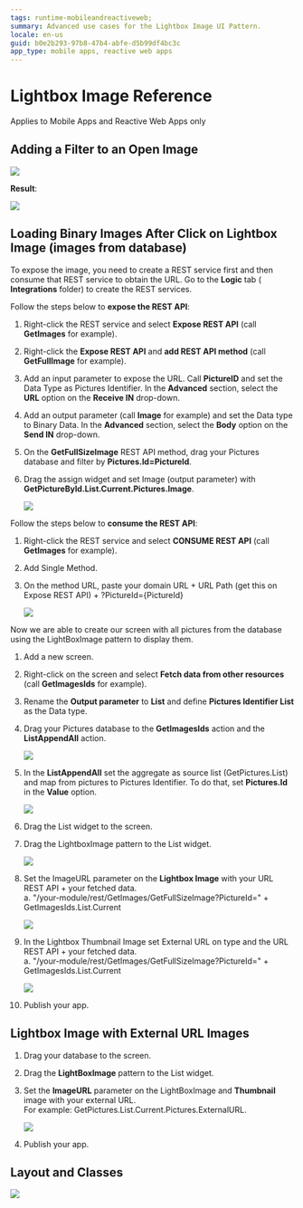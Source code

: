 ```yaml
---
tags: runtime-mobileandreactiveweb;  
summary: Advanced use cases for the Lightbox Image UI Pattern.
locale: en-us
guid: b0e2b293-97b8-47b4-abfe-d5b99df4bc3c
app_type: mobile apps, reactive web apps
---
```


# Lightbox Image Reference

<div class="info" markdown="1">

Applies to Mobile Apps and Reactive Web Apps only

</div>

## Adding a Filter to an Open Image

![](images/light_box_add_filter.png)

**Result**:

![](images/Lightbox_filter.gif)

## Loading Binary Images After Click on Lightbox Image (images from database)

To expose the image, you need to create a REST service first and then consume that REST service to obtain the URL. Go to the **Logic** tab ( **Integrations** folder) to create the REST services.

Follow the steps below to **expose the REST API**:

1. Right-click the REST service and select **Expose REST API** (call **GetImages** for example).

1. Right-click the **Expose REST API** and **add REST API method** (call **GetFullImage** for example).

1. Add an input parameter to expose the URL. Call **PictureID** and set the Data Type as Pictures Identifier. In the **Advanced** section, select the **URL** option on the **Receive IN** drop-down.

1. Add an output parameter (call **Image** for example) and set the Data type to Binary Data. In the **Advanced** section, select the **Body** option on the **Send IN** drop-down.

1. On the **GetFullSizeImage** REST API method, drag your Pictures database and filter by **Pictures.Id=PictureId**.

1. Drag the assign widget and set Image (output parameter) with **GetPictureById.List.Current.Pictures.Image**.

    ![](images/lightbox-drag-widget-set-image-ss.png)

Follow the steps below to **consume the REST API**:

1. Right-click the REST service and select **CONSUME REST API** (call **GetImages** for example).

1. Add Single Method.

1. On the method URL, paste your domain URL + URL Path (get this on Expose REST API) + ?PictureId={PictureId}

    ![](images/lightbox-paste-your-domain-ss.png)

Now we are able to create our screen with all pictures from the database using the LightBoxImage pattern to display them.

1. Add a new screen.

1. Right-click on the screen and select **Fetch data from other resources** (call **GetImagesIds** for example).

1. Rename the **Output parameter** to **List** and define **Pictures Identifier List** as the Data type.

1. Drag your Pictures database to the **GetImagesIds** action and the **ListAppendAll** action.

    ![](images/lightbox-drag-pictures-database-ss.png)

1. In the **ListAppendAll** set the aggregate as source list (GetPictures.List) and map from pictures to Pictures Identifier. To do that, set **Pictures.Id** in the **Value** option.

    ![](images/lightbox-list-append-all-ss.png)

1. Drag the List widget to the screen.

1. Drag the LightboxImage pattern to the List widget.

    ![](images/lightbox-image-pattern-drag-ss.png)

1. Set the ImageURL parameter on the **Lightbox Image** with your URL REST API + your fetched data.  
a. "/your-module/rest/GetImages/GetFullSizeImage?PictureId=" + GetImagesIds.List.Current

    ![](images/lightbox-set-url-parameter-ss.png)

1. In the Lightbox Thumbnail Image set External URL on type and the URL REST API + your fetched data.  
a. "/your-module/rest/GetImages/GetFullSizeImage?PictureId=" + GetImagesIds.List.Current

    ![](images/lightbox-set-external-url-ss.png)

1. Publish your app.

## Lightbox Image with External URL Images

1. Drag your database to the screen.

1. Drag the **LightBoxImage** pattern to the List widget.

1. Set the **ImageURL** parameter on the LightBoxImage and **Thumbnail** image with your external URL.  
For example: GetPictures.List.Current.Pictures.ExternalURL.

    ![](images/lightbox-set-image-url-ss.png)

1. Publish your app.  

## Layout and Classes

![](images/lightbox-layout-classes.png)
